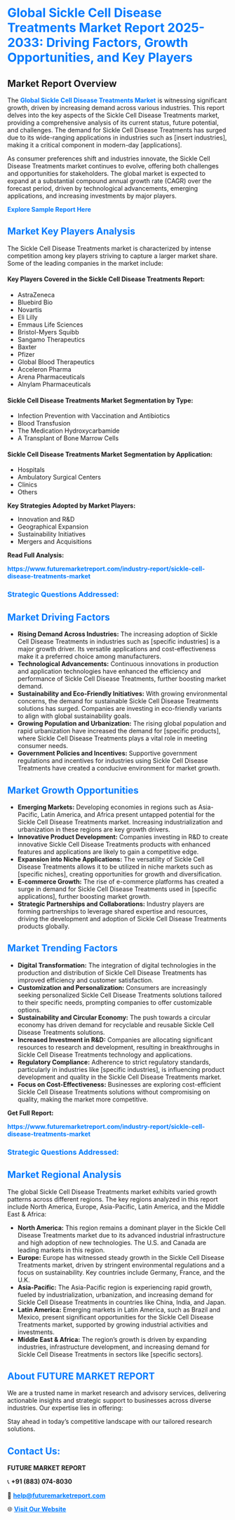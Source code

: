 <h1 style="color: #007BFF;">Global Sickle Cell Disease Treatments Market Report 2025-2033: Driving Factors, Growth Opportunities, and Key Players</h1>

<section id="overview">
<h2>Market Report Overview</h2>
<p>The <a href="https://www.futuremarketreport.com/industry-report/sickle-cell-disease-treatments-market" style="color: #007BFF; text-decoration: none;"><strong>Global Sickle Cell Disease Treatments Market</strong></a> is witnessing significant growth, driven by increasing demand across various industries. This report delves into the key aspects of the Sickle Cell Disease Treatments market, providing a comprehensive analysis of its current status, future potential, and challenges. The demand for Sickle Cell Disease Treatments has surged due to its wide-ranging applications in industries such as [insert industries], making it a critical component in modern-day [applications].</p>
<p>As consumer preferences shift and industries innovate, the Sickle Cell Disease Treatments market continues to evolve, offering both challenges and opportunities for stakeholders. The global market is expected to expand at a substantial compound annual growth rate (CAGR) over the forecast period, driven by technological advancements, emerging applications, and increasing investments by major players.</p>
</section>

<section id="overview">
<p><a href="https://www.futuremarketreport.com/request-sample/reportId=77305" style="color: #007BFF; text-decoration: none;"><strong>Explore Sample Report Here</strong></a></p>
</section>

<section id="key-players">
<h2 style="color: #007BFF;">Market Key Players Analysis</h2>
<p>The Sickle Cell Disease Treatments market is characterized by intense competition among key players striving to capture a larger market share. Some of the leading companies in the market include:</p>
<h4>Key Players Covered in the Sickle Cell Disease Treatments Report:</h4>
<ul><li>AstraZeneca</li><li>Bluebird Bio</li><li>Novartis</li><li>Eli Lilly</li><li>Emmaus Life Sciences</li><li>Bristol-Myers Squibb</li><li>Sangamo Therapeutics</li><li>Baxter</li><li>Pfizer</li><li>Global Blood Therapeutics</li><li>Acceleron Pharma</li><li>Arena Pharmaceuticals</li><li>Alnylam Pharmaceuticals</li></ul>
<h4>Sickle Cell Disease Treatments Market Segmentation by Type:</h4>
<ul><li>Infection Prevention with Vaccination and Antibiotics</li><li>Blood Transfusion</li><li>The Medication Hydroxycarbamide</li><li>A Transplant of Bone Marrow Cells</li></ul>

<h4>Sickle Cell Disease Treatments Market Segmentation by Application:</h4>
<ul><li>Hospitals</li><li>Ambulatory Surgical Centers</li><li>Clinics</li><li>Others</li></ul>
<p><strong>Key Strategies Adopted by Market Players:</strong></p>
<ul>
<li>Innovation and R&D</li>
<li>Geographical Expansion</li>
<li>Sustainability Initiatives</li>
<li>Mergers and Acquisitions</li>
</ul>
</section>

<section>
<p><strong>Read Full Analysis: </strong></p><a href="https://www.futuremarketreport.com/industry-report/sickle-cell-disease-treatments-market" style="color: #007BFF; text-decoration: none;"><strong>https://www.futuremarketreport.com/industry-report/sickle-cell-disease-treatments-market</strong></a>
<h3 style="color: #007BFF;">Strategic Questions Addressed:</h3>
</section>

<section id="driving-factors">
<h2 style="color: #007BFF;">Market Driving Factors</h2>
<ul>
<li><strong>Rising Demand Across Industries:</strong> The increasing adoption of Sickle Cell Disease Treatments in industries such as [specific industries] is a major growth driver. Its versatile applications and cost-effectiveness make it a preferred choice among manufacturers.</li>
<li><strong>Technological Advancements:</strong> Continuous innovations in production and application technologies have enhanced the efficiency and performance of Sickle Cell Disease Treatments, further boosting market demand.</li>
<li><strong>Sustainability and Eco-Friendly Initiatives:</strong> With growing environmental concerns, the demand for sustainable Sickle Cell Disease Treatments solutions has surged. Companies are investing in eco-friendly variants to align with global sustainability goals.</li>
<li><strong>Growing Population and Urbanization:</strong> The rising global population and rapid urbanization have increased the demand for [specific products], where Sickle Cell Disease Treatments plays a vital role in meeting consumer needs.</li>
<li><strong>Government Policies and Incentives:</strong> Supportive government regulations and incentives for industries using Sickle Cell Disease Treatments have created a conducive environment for market growth.</li>
</ul>
</section>

<section id="growth-opportunities">
<h2 style="color: #007BFF;">Market Growth Opportunities</h2>
<ul>
<li><strong>Emerging Markets:</strong> Developing economies in regions such as Asia-Pacific, Latin America, and Africa present untapped potential for the Sickle Cell Disease Treatments market. Increasing industrialization and urbanization in these regions are key growth drivers.</li>
<li><strong>Innovative Product Development:</strong> Companies investing in R&D to create innovative Sickle Cell Disease Treatments products with enhanced features and applications are likely to gain a competitive edge.</li>
<li><strong>Expansion into Niche Applications:</strong> The versatility of Sickle Cell Disease Treatments allows it to be utilized in niche markets such as [specific niches], creating opportunities for growth and diversification.</li>
<li><strong>E-commerce Growth:</strong> The rise of e-commerce platforms has created a surge in demand for Sickle Cell Disease Treatments used in [specific applications], further boosting market growth.</li>
<li><strong>Strategic Partnerships and Collaborations:</strong> Industry players are forming partnerships to leverage shared expertise and resources, driving the development and adoption of Sickle Cell Disease Treatments products globally.</li>
</ul>
</section>

<section id="trending-factors">
<h2 style="color: #007BFF;">Market Trending Factors</h2>
<ul>
<li><strong>Digital Transformation:</strong> The integration of digital technologies in the production and distribution of Sickle Cell Disease Treatments has improved efficiency and customer satisfaction.</li>
<li><strong>Customization and Personalization:</strong> Consumers are increasingly seeking personalized Sickle Cell Disease Treatments solutions tailored to their specific needs, prompting companies to offer customizable options.</li>
<li><strong>Sustainability and Circular Economy:</strong> The push towards a circular economy has driven demand for recyclable and reusable Sickle Cell Disease Treatments solutions.</li>
<li><strong>Increased Investment in R&D:</strong> Companies are allocating significant resources to research and development, resulting in breakthroughs in Sickle Cell Disease Treatments technology and applications.</li>
<li><strong>Regulatory Compliance:</strong> Adherence to strict regulatory standards, particularly in industries like [specific industries], is influencing product development and quality in the Sickle Cell Disease Treatments market.</li>
<li><strong>Focus on Cost-Effectiveness:</strong> Businesses are exploring cost-efficient Sickle Cell Disease Treatments solutions without compromising on quality, making the market more competitive.</li>
</ul>
</section>

<section>
<p><strong>Get Full Report: </strong></p><a href="https://www.futuremarketreport.com/industry-report/sickle-cell-disease-treatments-market" style="color: #007BFF; text-decoration: none;"><strong>https://www.futuremarketreport.com/industry-report/sickle-cell-disease-treatments-market</strong></a>
<h3 style="color: #007BFF;">Strategic Questions Addressed:</h3>
</section>


<section id="regional-analysis">
<h2 style="color: #007BFF;">Market Regional Analysis</h2>
<p>The global Sickle Cell Disease Treatments market exhibits varied growth patterns across different regions. The key regions analyzed in this report include North America, Europe, Asia-Pacific, Latin America, and the Middle East & Africa:</p>
<ul>
<li><strong>North America:</strong> This region remains a dominant player in the Sickle Cell Disease Treatments market due to its advanced industrial infrastructure and high adoption of new technologies. The U.S. and Canada are leading markets in this region.</li>
<li><strong>Europe:</strong> Europe has witnessed steady growth in the Sickle Cell Disease Treatments market, driven by stringent environmental regulations and a focus on sustainability. Key countries include Germany, France, and the U.K.</li>
<li><strong>Asia-Pacific:</strong> The Asia-Pacific region is experiencing rapid growth, fueled by industrialization, urbanization, and increasing demand for Sickle Cell Disease Treatments in countries like China, India, and Japan.</li>
<li><strong>Latin America:</strong> Emerging markets in Latin America, such as Brazil and Mexico, present significant opportunities for the Sickle Cell Disease Treatments market, supported by growing industrial activities and investments.</li>
<li><strong>Middle East & Africa:</strong> The region’s growth is driven by expanding industries, infrastructure development, and increasing demand for Sickle Cell Disease Treatments in sectors like [specific sectors].</li>
</ul>
</section>

<footer>
<h2 style="color: #007BFF;">About FUTURE MARKET REPORT</h2>
<p>We are a trusted name in market research and advisory services, delivering actionable insights and strategic support to businesses across diverse industries. Our expertise lies in offering:</p>

<p>Stay ahead in today’s competitive landscape with our tailored research solutions.</p>

<h2 style="color: #007BFF;">Contact Us:</h2>
<p><strong>FUTURE MARKET REPORT</strong></p>
<p>📞 <strong>+91 (883) 074-8030</strong></p>
<p>📧 <strong><a href="mailto:help@futuremarketreport.com" style="color: #007BFF;">help@futuremarketreport.com</a></strong></p>
<p>🌐 <strong><a href="https://www.futuremarketreport.com/" style="color: #007BFF;">Visit Our Website</a></strong></p>
</footer>